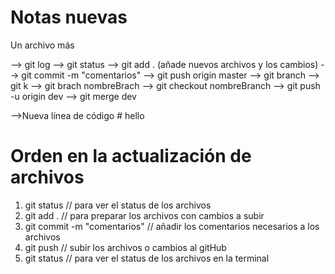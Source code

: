 # Notas nuevas

Un archivo más


--> git log
--> git status
--> git add . (añade nuevos archivos y los cambios)
--> git commit -m "comentarios"
--> git push origin master
--> git branch
--> git k
--> git brach nombreBrach
--> git checkout nombreBranch
--> git push -u origin dev
--> git merge dev

-->Nueva línea de código # hello 

# Orden en la actualización de archivos

1) git status // para ver el status de los archivos
2) git add .  // para preparar los archivos con cambios a subir
3) git commit -m "comentarios"  // añadir los comentarios necesarios a los archivos
4) git push  // subir los archivos o cambios al gitHub
5) git status  // para ver el status de los archivos en la terminal